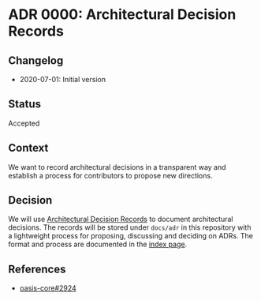 # ADR 0000: Architectural Decision Records

## Changelog

- 2020-07-01: Initial version

## Status

Accepted

## Context

We want to record architectural decisions in a transparent way and establish a
process for contributors to propose new directions.

## Decision

We will use [Architectural Decision Records] to document architectural
decisions. The records will be stored under `docs/adr` in this repository with a
lightweight process for proposing, discussing and deciding on ADRs. The format
and process are documented in the [index page].

<!-- markdownlint-disable line-length -->
[Architectural Decision Records]: https://cognitect.com/blog/2011/11/15/documenting-architecture-decisions.html
[index page]: README.md
<!-- markdownlint-enable line-length -->

## References

- [oasis-core#2924](https://github.com/oasisprotocol/oasis-core/issues/2924)
